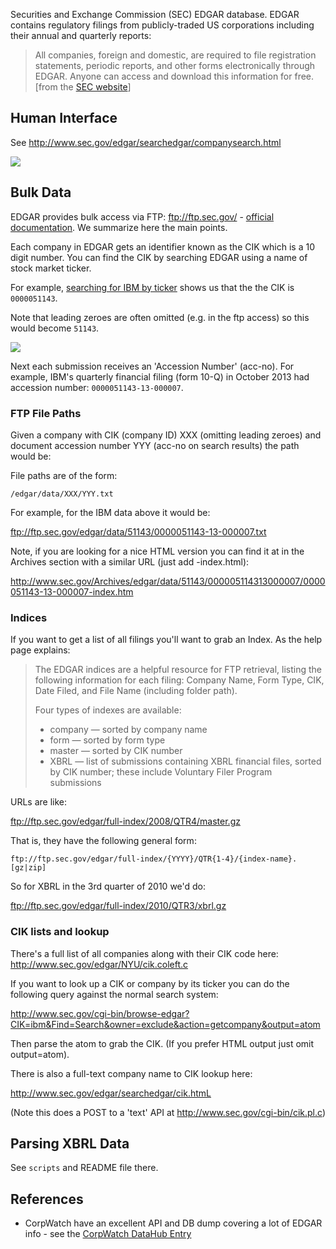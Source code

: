 Securities and Exchange Commission (SEC) EDGAR database. EDGAR contains
regulatory filings from publicly-traded US corporations including their annual
and quarterly reports:

[edgar]: http://www.sec.gov/edgar.shtml

> All companies, foreign and domestic, are required to file registration
> statements, periodic reports, and other forms electronically through EDGAR.
> Anyone can access and download this information for free. [from the [SEC
> website][edgar]]

## Human Interface

See <http://www.sec.gov/edgar/searchedgar/companysearch.html>

<img src="http://webshot.okfnlabs.org/api/generate?url=http%3A%2F%2Fwww.sec.gov%2Fedgar%2Fsearchedgar%2Fcompanysearch.html" />

## Bulk Data

EDGAR provides bulk access via FTP: <ftp://ftp.sec.gov/> - [official
documentation][ftp-doc]. We summarize here the main points.

Each company in EDGAR gets an identifier known as the CIK which is a 10 digit
number. You can find the CIK by searching EDGAR using a name of stock market
ticker.

For example, [searching for IBM by ticker][ibm-search] shows us that
the the CIK is `0000051143`.

Note that leading zeroes are often omitted (e.g. in the ftp access) so this
would become `51143`.

[ibm-search]: http://www.sec.gov/cgi-bin/browse-edgar?CIK=ibm&action=getcompany

<img src="http://webshot.okfnlabs.org/api/generate?url=http%3A%2F%2Fwww.sec.gov%2Fcgi-bin%2Fbrowse-edgar%3FCIK%3Dibm%26action%3Dgetcompany&width=1024&height=768" />

Next each submission receives an 'Accession Number' (acc-no). For example,
IBM's quarterly financial filing (form 10-Q) in October 2013 had accession
number: `0000051143-13-000007`.

### FTP File Paths

Given a company with CIK (company ID) XXX (omitting leading zeroes) and
document accession number YYY (acc-no on search results) the path would be:

File paths are of the form:

    /edgar/data/XXX/YYY.txt

For example, for the IBM data above it would be:

<ftp://ftp.sec.gov/edgar/data/51143/0000051143-13-000007.txt>

Note, if you are looking for a nice HTML version you can find it at in the
Archives section with a similar URL (just add -index.html):

<http://www.sec.gov/Archives/edgar/data/51143/000005114313000007/0000051143-13-000007-index.htm>

### Indices

If you want to get a list of all filings you'll want to grab an Index. As the help page explains:

> The EDGAR indices are a helpful resource for FTP retrieval, listing the
> following information for each filing: Company Name, Form Type, CIK, Date
> Filed, and File Name (including folder path).
> 
> Four types of indexes are available:
> 
> * company — sorted by company name
> * form — sorted by form type
> * master — sorted by CIK number
> * XBRL — list of submissions containing XBRL financial files, sorted by CIK
>   number; these include Voluntary Filer Program submissions

URLs are like:

<ftp://ftp.sec.gov/edgar/full-index/2008/QTR4/master.gz>

That is, they have the following general form:

    ftp://ftp.sec.gov/edgar/full-index/{YYYY}/QTR{1-4}/{index-name}.[gz|zip]

So for XBRL in the 3rd quarter of 2010 we'd do:

<ftp://ftp.sec.gov/edgar/full-index/2010/QTR3/xbrl.gz>

[ftp-doc]: https://www.sec.gov/edgar/searchedgar/ftpusers.htm

### CIK lists and lookup

There's a full list of all companies along with their CIK code here: <http://www.sec.gov/edgar/NYU/cik.coleft.c>

If you want to look up a CIK or company by its ticker you can do the following query against the normal search system:

<http://www.sec.gov/cgi-bin/browse-edgar?CIK=ibm&Find=Search&owner=exclude&action=getcompany&output=atom>

Then parse the atom to grab the CIK. (If you prefer HTML output just omit output=atom).

There is also a full-text company name to CIK lookup here:

<http://www.sec.gov/edgar/searchedgar/cik.htmL>

(Note this does a POST to a 'text' API at <http://www.sec.gov/cgi-bin/cik.pl.c>)

## Parsing XBRL Data

See `scripts` and README file there.

## References

* CorpWatch have an excellent API and DB dump covering a lot of EDGAR info - see the [CorpWatch DataHub Entry][corpwatch]

[corpwatch]: http://datahub.io/dataset/corpwatch
